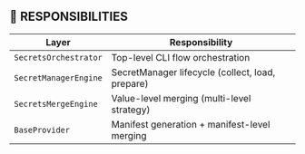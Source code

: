 
## 🔁 RESPONSIBILITIES

| Layer                 | Responsibility                                   |
| --------------------- | ------------------------------------------------ |
| `SecretsOrchestrator` | Top-level CLI flow orchestration                 |
| `SecretManagerEngine` | SecretManager lifecycle (collect, load, prepare) |
| `SecretsMergeEngine`  | Value-level merging (multi-level strategy)       |
| `BaseProvider`        | Manifest generation + manifest-level merging     |
